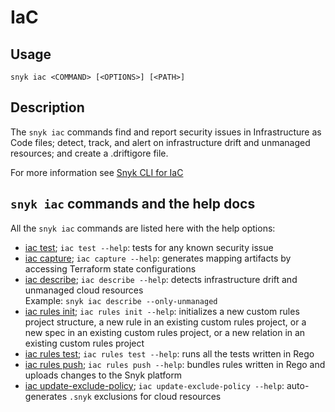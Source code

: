 # IaC

## Usage

`snyk iac <COMMAND> [<OPTIONS>] [<PATH>]`

## Description

The `snyk iac` commands find and report security issues in Infrastructure as Code files; detect, track, and alert on infrastructure drift and unmanaged resources; and create a .driftigore file.

For more information see [Snyk CLI for IaC](https://docs.snyk.io/snyk-cli/scan-and-maintain-projects-using-the-cli/snyk-cli-for-iac)

## `snyk iac` commands and the help docs

All the `snyk iac` commands are listed here with the help options:

- [iac test](iac-test.md); `iac test --help`: tests for any known security issue
- [iac capture](iac-capture.md); `iac capture --help`: generates mapping artifacts by accessing Terraform state configurations&#x20;
- [iac describe](iac-describe.md); `iac describe --help`: detects infrastructure drift and unmanaged cloud resources\
  Example: `snyk iac describe --only-unmanaged`
- [iac rules init](iac-rules-init.md); `iac rules init --help`: initializes a new custom rules project structure, a new rule in an existing custom rules project, or a new spec in an existing custom rules project, or a new relation in an existing custom rules project
- [iac rules test](iac-rules-test.md); `iac rules test --help`: runs all the tests written in Rego
- [iac rules push](iac-rules-push.md); `iac rules push --help`: bundles rules written in Rego and uploads changes to the Snyk platform
- [iac update-exclude-policy](iac-update-exclude-policy.md); `iac update-exclude-policy --help`: auto-generates `.snyk` exclusions for cloud resources
